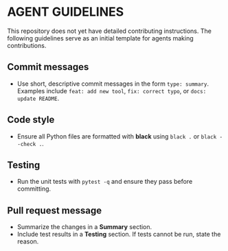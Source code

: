 # AGENT GUIDELINES

This repository does not yet have detailed contributing instructions. The
following guidelines serve as an initial template for agents making
contributions.

## Commit messages
- Use short, descriptive commit messages in the form `type: summary`. Examples
  include `feat: add new tool`, `fix: correct typo`, or `docs: update README`.

## Code style
- Ensure all Python files are formatted with **black** using `black .` or
  `black --check .`.

## Testing
- Run the unit tests with `pytest -q` and ensure they pass before committing.

## Pull request message
- Summarize the changes in a **Summary** section.
- Include test results in a **Testing** section. If tests cannot be run, state
  the reason.
